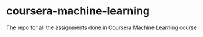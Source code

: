 # coursera-machine-learning
The repo for all the assignments done in Coursera Machine Learning course
